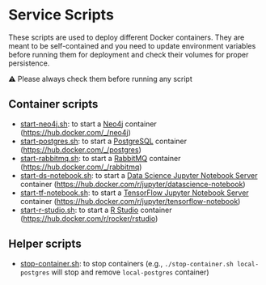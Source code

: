 # Service Scripts

These scripts are used to deploy different Docker containers. They are meant to be self-contained and you need to update
environment variables before running them for deployment and check their volumes for proper persistence.

:warning: Please always check them before running any script

## Container scripts

- [start-neo4j.sh](./start-neo4j.sh): to start a [Neo4j](https://www.neo4j.com) container (<https://hub.docker.com/_/neo4j>)
- [start-postgres.sh](./start-postgres.sh): to start a [PostgreSQL](https://www.postgresql.org/) container (<https://hub.docker.com/_/postgres>)
- [start-rabbitmq.sh](./start-rabbitmq.sh): to start a [RabbitMQ](https://www.rabbitmq.com/) container (<https://hub.docker.com/_/rabbitmq>)
- [start-ds-notebook.sh](./start-ds-notebook.sh): to start a [Data Science Jupyter Notebook Server](https://jupyter-docker-stacks.readthedocs.io/en/latest/using/selecting.html#jupyter-datascience-notebook) container (<https://hub.docker.com/r/jupyter/datascience-notebook>)
- [start-tf-notebook.sh](./start-tf-notebook.sh): to start a [TensorFlow Jupyter Notebook Server](https://jupyter-docker-stacks.readthedocs.io/en/latest/using/selecting.html#jupyter-tensorflow-notebook) container (<https://hub.docker.com/r/jupyter/tensorflow-notebook>)
- [start-r-studio.sh](./start-r-studio.sh): to start a [R Studio](https://github.com/rocker-org/rocker) container (<https://hub.docker.com/r/rocker/rstudio>)

## Helper scripts

- [stop-container.sh](./stop-container.sh): to stop containers (e.g., `./stop-container.sh local-postgres` will stop and remove `local-postgres` container)
